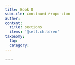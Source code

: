 ```yaml
---
title: Book 8
subtitle: Continued Proportion
author:
content:
  title: sections
  items: '@self.children'
taxonomy:
  tag:
  category:
---
```




===


